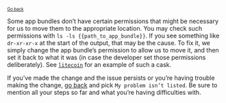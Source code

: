 <sup><sub>[Go back](permission_denied_error_fix_appdir.md)</sup></sub>

Some app bundles don’t have certain permissions that might be necessary for us to move them to the appropriate location. You may check such permissions with `ls -ls {{path_to_app_bundle}}`. If you see something like `dr-xr-xr-x` at the start of the output, that may be the cause. To fix it, we simply change the app bundle’s permission to allow us to move it, and then set it back to what it was (in case the developer set those permissions deliberately). See [`litecoin`](https://github.com/Homebrew/homebrew-cask/blob/0cde71f1fea8ad62d6ec4732fcf35ac0c52d8792/Casks/litecoin.rb#L14L20) for an example of such a cask.

If you’ve made the change and the issue persists or you’re having trouble making the change, [go back](../../README.md#reporting-bugs) and pick `My problem isn’t listed`. Be sure to mention all your steps so far and what you’re having difficulties with.
